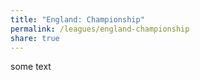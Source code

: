 ```yaml
---
title: "England: Championship"
permalink: /leagues/england-championship
share: true
---
```


some text



